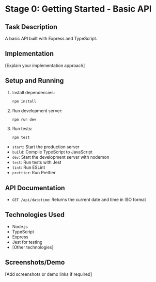 # Stage 0: Getting Started - Basic API

## Task Description

A basic API built with Express and TypeScript.

## Implementation

[Explain your implementation approach]

## Setup and Running

1. Install dependencies:

   ```bash
   npm install
   ```

2. Run development server:

   ```bash
   npm run dev
   ```

3. Run tests:

   ```bash
   npm test
   ```

- `start`: Start the production server
- `build`: Compile TypeScript to JavaScript
- `dev`: Start the development server with nodemon
- `test`: Run tests with Jest
- `lint`: Run ESLint
- `prettier`: Run Prettier

## API Documentation

- `GET /api/datetime`: Returns the current date and time in ISO format

## Technologies Used

- Node.js
- TypeScript
- Express
- Jest for testing
- [Other technologies]

## Screenshots/Demo

[Add screenshots or demo links if required]

